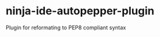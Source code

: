 ninja-ide-autopepper-plugin
===========================

Plugin for reformating to PEP8 compliant syntax
